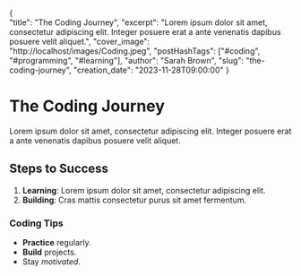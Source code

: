 {   
    "title": "The Coding Journey",
    "excerpt": "Lorem ipsum dolor sit amet, consectetur adipiscing elit. Integer posuere erat a ante venenatis dapibus posuere velit aliquet.",
    "cover_image": "http://localhost/images/Coding.jpeg",
    "postHashTags": ["#coding", "#programming", "#learning"],
    "author": "Sarah Brown",
    "slug": "the-coding-journey",
    "creation_date": "2023-11-28T09:00:00"
}

# The Coding Journey

Lorem ipsum dolor sit amet, consectetur adipiscing elit. Integer posuere erat a ante venenatis dapibus posuere velit aliquet.

## Steps to Success

1. **Learning**: Lorem ipsum dolor sit amet, consectetur adipiscing elit.
2. **Building**: Cras mattis consectetur purus sit amet fermentum.

### Coding Tips

- **Practice** regularly.
- **Build** projects.
- Stay *motivated*.
